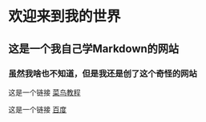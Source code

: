 # 欢迎来到我的世界
## 这是一个我自己学Markdown的网站
### 虽然我啥也不知道，但是我还是创了这个奇怪的网站
这是一个链接 [菜鸟教程](https://www.runoob.com)

这是一个链接 [百度](https://www.baidu.com)

